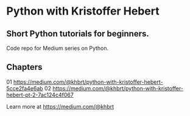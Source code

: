 # Python with Kristoffer Hebert
## Short Python tutorials for beginners.

Code repo for Medium series on Python.

## Chapters
01 https://medium.com/@khbrt/python-with-kristoffer-hebert-5cce2fa4e6ab
02 https://medium.com/@khbrt/python-with-kristoffer-hebert-pt-2-7ac124c4f067

Learn more at https://medium.com/@khbrt


